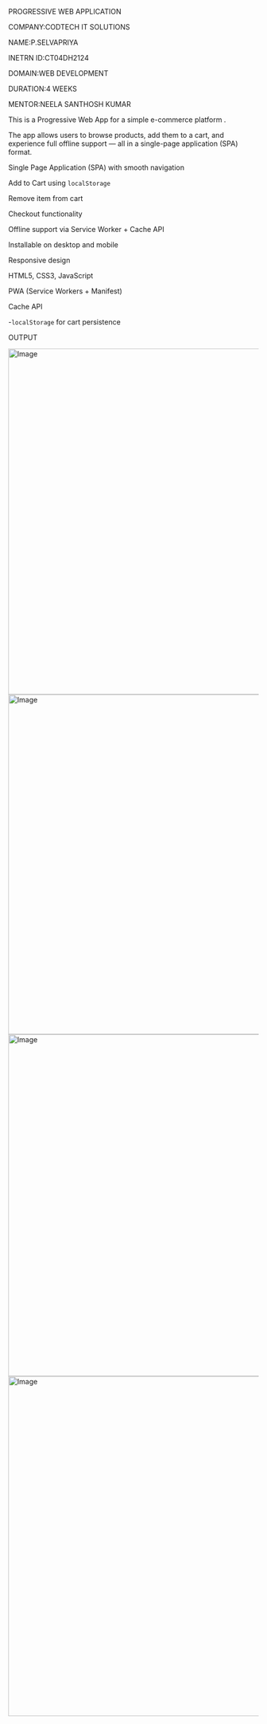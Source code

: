 PROGRESSIVE WEB APPLICATION

COMPANY:CODTECH IT SOLUTIONS

NAME:P.SELVAPRIYA

INETRN ID:CT04DH2124

DOMAIN:WEB DEVELOPMENT

DURATION:4 WEEKS

MENTOR:NEELA SANTHOSH KUMAR

This is a Progressive Web App  for a simple e-commerce platform .

The app allows users to browse products, add them to a cart, and experience full offline support — all in a single-page application (SPA) format.

Single Page Application (SPA) with smooth navigation 

Add to Cart using `localStorage`

Remove item from cart 

Checkout functionality

Offline support via Service Worker + Cache API

Installable on desktop and mobile

Responsive design

HTML5, CSS3, JavaScript

PWA (Service Workers + Manifest)

Cache API

-`localStorage` for cart persistence

OUTPUT

<img width="1365" height="694" alt="Image" src="https://github.com/user-attachments/assets/2eb74139-3da9-485d-9288-cc8bee2a4af2" />

<img width="1366" height="682" alt="Image" src="https://github.com/user-attachments/assets/76d07e2a-7ab7-4019-a4a0-3550c6f71db9" />

<img width="1360" height="686" alt="Image" src="https://github.com/user-attachments/assets/67eea376-5cc2-43d1-b2cc-aca07f5c6bf8" />

<img width="1366" height="682" alt="Image" src="https://github.com/user-attachments/assets/aa3ddb98-b8d4-4955-b91c-8cdf731d50c7" />
